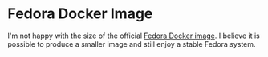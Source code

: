 Fedora Docker Image
===================

I'm not happy with the size of the official [Fedora Docker image]. I believe it
is possible to produce a smaller image and still enjoy a stable Fedora system.




[Fedora Docker image]: https://hub.docker.com/r/library/fedora/
